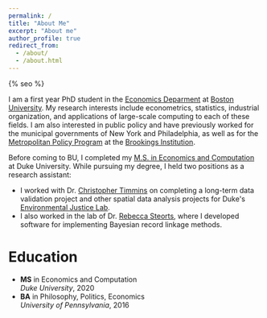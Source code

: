 ```yaml
---
permalink: /
title: "About Me"
excerpt: "About me"
author_profile: true
redirect_from: 
  - /about/
  - /about.html
---
```


{% seo %}

I am a first year PhD student in the [Economics Deparment](http://www.bu.edu/econ/) at [Boston University](https://www.bu.edu/). My research interests include econometrics, statistics, industrial organization, and applications of large-scale computing to each of these fields. I am also interested in public policy and have previously worked for the municipal governments of New York and Philadelphia, as well as for the [Metropolitan Policy Program](https://www.brookings.edu/program/metropolitan-policy-program/) at the [Brookings Institution](https://www.brookings.edu/).

Before coming to BU, I completed my [M.S. in Economics and Computation](https://econ.duke.edu/masters-programs/degree-programs/msec) at Duke University. While pursuing my degree, I held two positions as a research assistant: 
* I worked with Dr. [Christopher Timmins](https://sites.duke.edu/christophertimmins) on completing a long-term data validation project and other spatial data analysis projects for Duke's [Environmental Justice Lab](https://nicholasinstitute.duke.edu/project/environmental-justice-lab). 
* I also worked in the lab of Dr. [Rebecca Steorts](https://resteorts.github.io/index.html), where I developed software for implementing Bayesian record linkage methods.

Education
======
* **MS** in Economics and Computation  
  *Duke University*, 2020
* **BA** in Philosophy, Politics, Economics  
  *University of Pennsylvania*, 2016